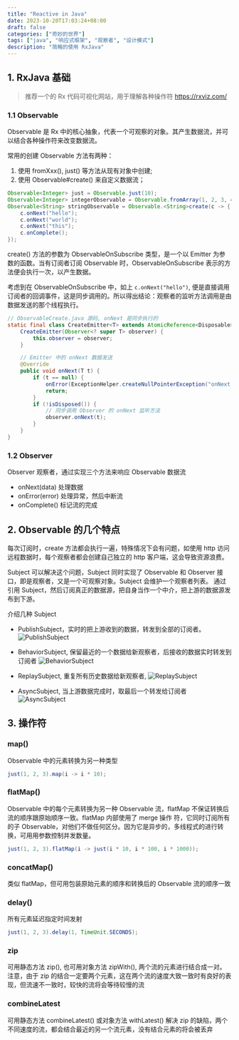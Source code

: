 ```yaml
---
title: "Reactive in Java"
date: 2023-10-20T17:03:24+08:00
draft: false
categories: ["奇妙的世界"]
tags: ["java", "响应式框架", "观察者", "设计模式"]
description: "简略的使用 RxJava"
---
```


##  1. RxJava 基础

> 推荐一个的 Rx 代码可视化网站，用于理解各种操作符 https://rxviz.com/

### 1.1 Observable

Observable 是 Rx 中的核心抽象，代表一个可观察的对象。其产生数据流，并可以结合各种操作符来改变数据流。

常用的创建 Observable 方法有两种：

1. 使用 fromXxx(), just() 等方法从现有对象中创建;
2. 使用 Observable#create() 来自定义数据流；

```java
Observable<Integer> just = Observable.just(10);
Observable<Integer> integerObservable = Observable.fromArray(1, 2, 3, 4, 5);
Observable<String> stringObservable = Observable.<String>create(c -> {
    c.onNext("hello");
    c.onNext("world");
    c.onNext("this");
    c.onComplete();
});
```

create() 方法的参数为 ObservableOnSubscribe 类型，是一个以 Emitter 为参数的函数。当有订阅者订阅 Observable 时，ObservableOnSubscribe 表示的方法便会执行一次，以产生数据。

考虑到在 ObservableOnSubscribe 中，如上 `c.onNext("hello")`, 便是直接调用订阅者的回调事件，这是同步调用的。所以得出结论：观察者的监听方法调用是由数据发送的那个线程执行。

```java
// ObservableCreate.java 源码, onNext 是同步执行的
static final class CreateEmitter<T> extends AtomicReference<Disposable> implements ObservableEmitter<T>, Disposable {
    CreateEmitter(Observer<? super T> observer) {
        this.observer = observer;
    }

    // Emitter 中的 onNext 数据发送
    @Override
    public void onNext(T t) {
        if (t == null) {
            onError(ExceptionHelper.createNullPointerException("onNext called with a null value."));
            return;
        }
        if (!isDisposed()) {
            // 同步调用 Observer 的 onNext 监听方法
            observer.onNext(t);
        }
    }
}
```

### 1.2 Observer

Observer 观察者，通过实现三个方法来响应 Observable 数据流

+ onNext(data) 处理数据
+ onError(error) 处理异常，然后中断流
+ onComplete() 标记流的完成

## 2. Observable 的几个特点

每次订阅时，create 方法都会执行一遍，特殊情况下会有问题，如使用 http 访问远程数据时，每个观察者都会创建自己独立的 http 客户端，这会导致资源浪费。

Subject 可以解决这个问题，Subject 同时实现了 Observable 和 Observer 接口，即是观察者，又是一个可观察对象。Subject 会维护一个观察者列表。 通过引用 Subject，然后订阅真正的数据源，把自身当作一个中介，把上游的数据源发布到下游。

介绍几种 Subject

+ PublishSubject，实时的把上游收到的数据，转发到全部的订阅者。
  ![PublishSubject](https://raw.github.com/wiki/ReactiveX/RxJava/images/rx-operators/PublishSubject.png)

+ BehaviorSubject, 保留最近的一个数据给新观察者，后接收的数据实时转发到订阅者
  ![BehaviorSubject](https://raw.github.com/wiki/ReactiveX/RxJava/images/rx-operators/S.BehaviorSubject.v3.png)

+ ReplaySubject, 重复所有历史数据给新观察者, 
  ![ReplaySubject](https://raw.github.com/wiki/ReactiveX/RxJava/images/rx-operators/ReplaySubject.u.png)

+ AsyncSubject, 当上游数据完成时，取最后一个转发给订阅者
  ![AsyncSubject](https://raw.github.com/wiki/ReactiveX/RxJava/images/rx-operators/AsyncSubject.png)

## 3. 操作符

### map()

Observable 中的元素转换为另一种类型

```java
just(1, 2, 3).map(i -> i * 10);
```

### flatMap()

Observable 中的每个元素转换为另一种 Observable 流，flatMap 不保证转换后流的顺序跟原始顺序一致。flatMap 内部使用了 merge 操作 符，它同时订阅所有的子 Observable，对他们不做任何区分。因为它是异步的，多线程式的进行转换，可用用参数控制并发数量。

```java
just(1, 2, 3).flatMap(i -> just(i * 10, i * 100, i * 1000));
```

### concatMap()

类似 flatMap，但可用包装原始元素的顺序和转换后的 Observable 流的顺序一致

### delay()

所有元素延迟指定时间发射

```java
just(1, 2, 3).delay(1, TimeUnit.SECONDS);
```

### zip

可用静态方法 zip(), 也可用对象方法 zipWith(), 两个流的元素进行结合成一对。注意，由于 zip 的结合一定要两个元素，这在两个流的速度大致一致时有良好的表现，但流速不一致时，较快的流将会等待较慢的流

### combineLatest

可用静态方法 combineLatest() 或对象方法 withLatest() 解决 zip 的缺陷，两个不同速度的流，都会结合最近的另一个流元素，没有结合元素的将会被丢弃